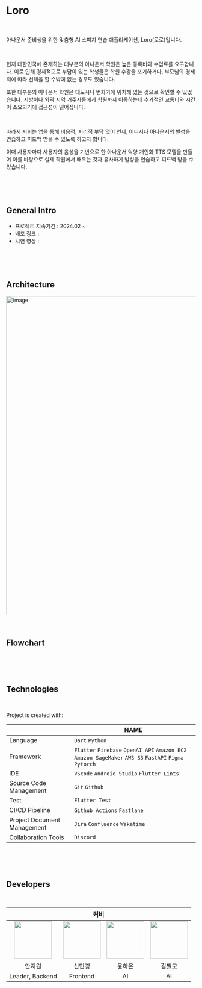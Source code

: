 # Loro

<br/>

아나운서 준비생을 위한 맞춤형 AI 스피치 연습 애플리케이션, Loro(로로)입니다.

<br/>

현재 대한민국에 존재하는 대부분의 아나운서 학원은 높은 등록비와 수업료를 요구합니다. 이로 인해 경제적으로 부담이 있는 학생들은 학원 수강을 포기하거나, 부모님의 경제력에 따라 선택을 할 수밖에 없는 경우도 있습니다.

또한 대부분의 아나운서 학원은 대도시나 번화가에 위치해 있는 것으로 확인할 수 있었습니다. 지방이나 외곽 지역 거주자들에게 학원까지 이동하는데 추가적인 교통비와 시간이 소요되기에 접근성이 떨어집니다.

<br/>

따라서 저희는 앱을 통해 비용적, 지리적 부담 없이 언제, 어디서나 아나운서의 발성을 연습하고 피드백 받을 수 있도록 하고자 합니다.

이때 사용자마다 사용자의 음성을 기반으로 한 아나운서 억양 개인화 TTS 모델을 만들어 이를 바탕으로 실제 학원에서 배우는 것과 유사하게 발성을 연습하고 피드백 받을 수 있습니다.

<br/>
<br/>
<br/>

## General Intro

- 프로젝트 지속기간 : 2024.02 ~
- 배포 링크 :
- 시연 영상 :

<br/>
<br/>
<br/>

## Architecture

<img width="845" alt="image" src="https://github.com/kookmin-sw/capstone-2024-08/assets/66212424/2e998c82-ff8d-43ce-89a1-ef2768c68d1c">

<br/>
<br/>
<br/>

## Flowchart

<br/>
<br/>
<br/>

## Technologies

<br/>

Project is created with:

|                             | NAME                                                                                                   |
| --------------------------- | ------------------------------------------------------------------------------------------------------ |
| Language                    | `Dart` `Python`                                                                                        |
| Framework                   | `Flutter` `Firebase` `OpenAI API` `Amazon EC2` `Amazon SageMaker` `AWS S3` `FastAPI` `Figma` `Pytorch` |
| IDE                         | `VScode` `Android Studio` `Flutter Lints`                                                              |
| Source Code Management      | `Git` `Github`                                                                                         |
| Test                        | `Flutter Test `                                                                                        |
| CI/CD Pipeline              | `Github Actions` `Fastlane`                                                                            |
| Project Document Management | `Jira` `Confluence` `Wakatime`                                                                         |
| Collaboration Tools         | `Discord`                                                                                              |

<br/>
<br/>
<br/>

## Developers

<br/>

<div align='center'>
<table>
    <thead>
        <tr>
            <th colspan="5">커비</th>
        </tr>
    </thead>
    <tbody>
        <tr>
          <tr>
            <td align='center'><a href="https://github.com/anjiwon319 "><img src="https://avatars.githubusercontent.com/u/66212424?v=4" width="100" height="100">
            <td align='center'><a href="https://github.com/Shin-MG "><img src="https://avatars.githubusercontent.com/u/66138381?v=4" width="100" height="100">
            <td align='center'><a href="https://github.com/YunHaaaa "><img src="https://avatars.githubusercontent.com/u/63325450?v=4" width="100" height="100">
            <td align='center'><a href="https://github.com/why-arong"><img src="https://avatars.githubusercontent.com/u/68311908?v=4" width="100" height="100">
          <tr>
            <td align='center'>안지원</td>
            <td align='center'>신민경</td>
            <td align='center'>윤하은</td>
            <td align='center'>김필모</td>
          </tr>
          <tr>
            <td align='center'>Leader, Backend</td>
            <td align='center'>Frontend</td>
            <td align='center'>AI</td>
            <td align='center'>AI</td>
        </tr>

